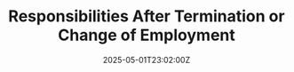 ---
title: Responsibilities After Termination or Change of Employment
linkTitle: Responsibilities After Termination or Change of Employment
date: '2025-05-01T23:02:00Z'
weight: 1
description: Employees must return organizational assets, have their access revoked,
  and adhere to confidentiality obligations after termination or change of employment.
  Exit interviews will remind them of ongoing responsibilities, and managers will
  oversee the offboarding process.
draft: false
ref: responsibilities-after-termination-or-change-of-employment
---
